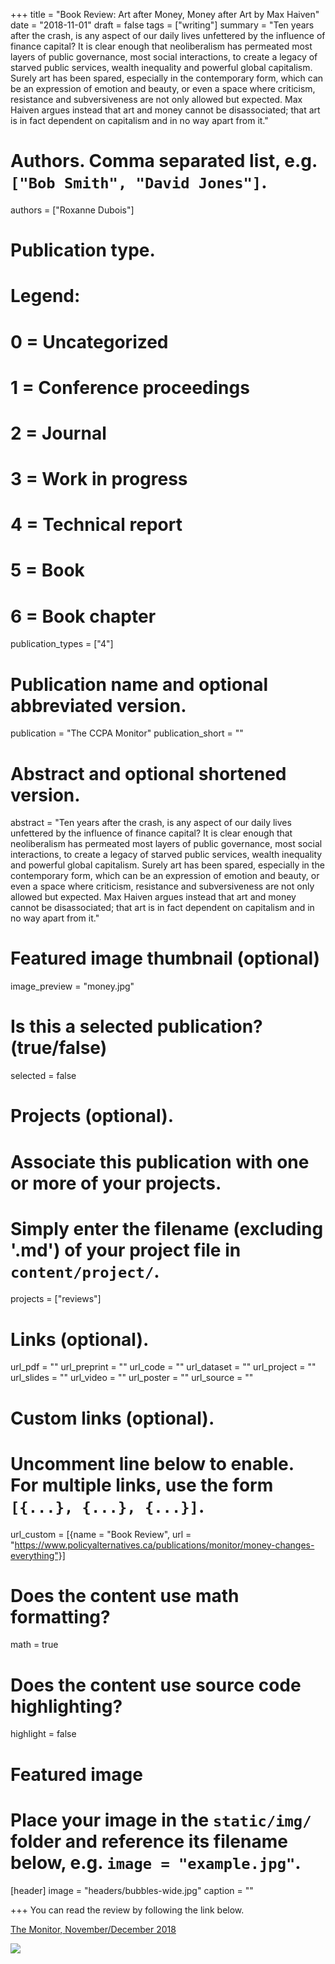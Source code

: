 +++
title = "Book Review: Art after Money, Money after Art by Max Haiven"
date = "2018-11-01"
draft = false
tags = ["writing"]
summary = "Ten years after the crash, is any aspect of our daily lives unfettered by the influence of finance capital? It is clear enough that neoliberalism has permeated most layers of public governance, most social interactions, to create a legacy of starved public services, wealth inequality and powerful global capitalism. Surely art has been spared, especially in the contemporary form, which can be an expression of emotion and beauty, or even a space where criticism, resistance and subversiveness are not only allowed but expected. Max Haiven argues instead that art and money cannot be disassociated; that art is in fact dependent on capitalism and in no way apart from it."


# Authors. Comma separated list, e.g. `["Bob Smith", "David Jones"]`.
authors = ["Roxanne Dubois"]

# Publication type.
# Legend:
# 0 = Uncategorized
# 1 = Conference proceedings
# 2 = Journal
# 3 = Work in progress
# 4 = Technical report
# 5 = Book
# 6 = Book chapter
publication_types = ["4"]

# Publication name and optional abbreviated version.
publication = "The CCPA Monitor"
publication_short = ""

# Abstract and optional shortened version.
abstract = "Ten years after the crash, is any aspect of our daily lives unfettered by the influence of finance capital? It is clear enough that neoliberalism has permeated most layers of public governance, most social interactions, to create a legacy of starved public services, wealth inequality and powerful global capitalism. Surely art has been spared, especially in the contemporary form, which can be an expression of emotion and beauty, or even a space where criticism, resistance and subversiveness are not only allowed but expected. Max Haiven argues instead that art and money cannot be disassociated; that art is in fact dependent on capitalism and in no way apart from it."

# Featured image thumbnail (optional)
image_preview = "money.jpg"

# Is this a selected publication? (true/false)
selected = false

# Projects (optional).
#   Associate this publication with one or more of your projects.
#   Simply enter the filename (excluding '.md') of your project file in `content/project/`.
projects = ["reviews"]

# Links (optional).
url_pdf = ""
url_preprint = ""
url_code = ""
url_dataset = ""
url_project = ""
url_slides = ""
url_video = ""
url_poster = ""
url_source = ""

# Custom links (optional).
#   Uncomment line below to enable. For multiple links, use the form `[{...}, {...}, {...}]`.
 url_custom = [{name = "Book Review", url = "https://www.policyalternatives.ca/publications/monitor/money-changes-everything"}]

# Does the content use math formatting?
math = true

# Does the content use source code highlighting?
highlight = false

# Featured image
# Place your image in the `static/img/` folder and reference its filename below, e.g. `image = "example.jpg"`.
[header]
image = "headers/bubbles-wide.jpg"
caption = ""

+++
You can read the review by following the link below.

[The Monitor, November/December 2018](https://www.policyalternatives.ca/publications/monitor/money-changes-everything)

![](/img/money.jpg)
